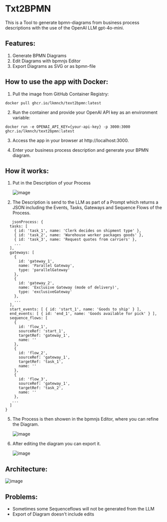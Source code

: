 # Txt2BPMN
This is a Tool to generate bpmn-diagrams from business process descriptions with the use of the OpenAI LLM gpt-4o-mini.

## Features:
1) Generate BPMN Diagrams
2) Edit Diagrams with bpmnjs Editor
3) Export Diagrams as SVG or as bpmn-file

## How to use the app with Docker:
1. Pull the image from GitHub Container Registry:
```
docker pull ghcr.io/lkmnch/text2bpmn:latest
```
2. Run the container and provide your OpenAI API key as an environment variable:
```
docker run -e OPENAI_API_KEY={your-api-key} -p 3000:3000 ghcr.io/lkmnch/text2bpmn:latest
```
3. Access the app in your browser at http://localhost:3000.

4. Enter your business process description and generate your BPMN diagram.

## How it works:

1) Put in the Description of your Process
   
   ![image](https://github.com/user-attachments/assets/4be92db2-02f9-4412-8a6c-adc757d139b7)
   
3) The Description is send to the LLM as part of a Prompt which returns a JSON including the Events, Tasks, Gateways and Sequence Flows of the Process.
   
```
   jsonProcess: {
  tasks: [
    { id: 'task_1', name: 'Clerk decides on shipment type' },
    { id: 'task_2', name: 'Warehouse worker packages goods' },
    { id: 'task_3', name: 'Request quotes from carriers' },
    ...
  ],
  gateways: [
    {
      id: 'gateway_1',
      name: 'Parallel Gateway',
      type: 'parallelGateway'
    },
    {
      id: 'gateway_2',
      name: 'Exclusive Gateway (mode of delivery)',
      type: 'exclusiveGateway'
    },
    ...
  ],
  start_events: [ { id: 'start_1', name: 'Goods to ship' } ],
  end_events: [ { id: 'end_1', name: 'Goods available for pick' } ],
  sequence_flows: [
    {
      id: 'flow_1',
      sourceRef: 'start_1',
      targetRef: 'gateway_1',
      name: ''
    },
    {
      id: 'flow_2',
      sourceRef: 'gateway_1',
      targetRef: 'task_1',
      name: ''
    },
    {
      id: 'flow_3',
      sourceRef: 'gateway_1',
      targetRef: 'task_2',
      name: ''
    },
   ...
  ]
}
```

5) The Process is then showen in the bpmnjs Editor, where you can refine the Diagram.
   
   ![image](https://github.com/user-attachments/assets/3084cb86-88ab-4725-88a9-51afb02f7ac4)

7) After editing the diagram you can export it.
   
   ![image](https://github.com/user-attachments/assets/d6cf2ff2-6387-4838-8883-27bd6fb10abf)


## Architecture:

![image](https://github.com/user-attachments/assets/e9dfad29-1dae-42dd-96ba-3ee8f408adce)

## Problems:
- Sometimes some Sequenceflows will not be generated from the LLM
- Export of Diagram doesn't include edits
